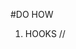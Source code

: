 #DO HOW

1. HOOKS //

<!-- 1. return, render
1. class, component
1. state, props

javascript를 사용할떄 {}를 사용한다.

props, state는 일반 js객체 props는 컴포넌트에 전달됨, state는 컴포넌트 안에서 관리됨.
state를 사용하지 않는다면 function으로 선언
state는 컴포넌트 안에서 관리되기때문에 setState를 사용해야함. 데이터의 취급, this, 함수.

function 컴포넌트는 랜더링된 값들을 고정함

랜더링이란 화면에 그려내는것을 말함

class component에는 render() 매서드가 필수이며
반환하고자 하는 JSX를 반환하면 된다.
lifeCycle을 사용할 수 있다.
props 를 조회 해야 할 때에는 this.props 를 조회하면된다.

component란 리액트로 만들어진 앱을 이루는 최소한의 단위이며 하나하나의 재사용성이 있는 요소들이다. -->
